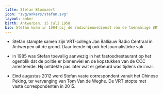 ```yaml
---
title: Stefan Blommaert
icon: "svg/ankers/stefan.svg"
layout: anker
birth: Antwerpen, 15 juli 1958
bio: Stefan kwam in 1984 bij de radionieuwsdienst van de toenmalige BRT werken. Hij stapte in 1985 over naar televisie, waar hij zowel verslaggeving als de presentatie van Het Journaal deed.
---
```


* Stefan stampte samen zijn VRT-collega Jan Balliauw Radio Centraal in Antwerpen uit de grond. Daar leerde hij ook het journalistieke vak.

* In 1985 was Stefan toevallig aanwezig in het fastoodrestaurant op het ogenblik dat de politie er binnenviel en de kopstukken van de CCC arresteerde. Hij ontdekte pas later wat er gebeurd was tijdens de inval.

* Eind augustus 2012 werd Stefan vaste correspondent vanuit het Chinese Peking, ter vervanging van Tom Van de Weghe. De VRT stopte met vaste correspondenten in 2015.
